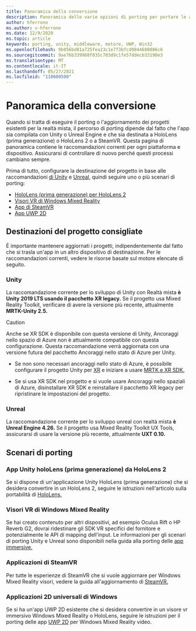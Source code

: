 ```yaml
---
title: Panoramica della conversione
description: Panoramica delle varie opzioni di porting per portare le applicazioni esistenti in Realtà mista per HoloLens e VR.
author: hferrone
ms.author: v-hferrone
ms.date: 12/9/2020
ms.topic: article
keywords: porting, unity, middleware, motore, UWP, Win32
ms.openlocfilehash: 9b056bd81a725fea23c1e7f3bfcd9844680086c6
ms.sourcegitcommit: 9ae76b339968f035c703d9c1fe57ddecb33198e3
ms.translationtype: MT
ms.contentlocale: it-IT
ms.lasthandoff: 05/27/2021
ms.locfileid: "110600500"
---
```

# <a name="porting-overview"></a>Panoramica della conversione

Quando si tratta di eseguire il porting o l'aggiornamento dei progetti esistenti per la realtà mista, il percorso di porting dipende dal fatto che l'app sia compilata con Unity o Unreal Engine e che sia destinata a HoloLens (prima generazione) o HoloLens 2 o a SteamVR. Questa pagina di panoramica contiene le raccomandazioni correnti per ogni piattaforma e dispositivo. Assicurarsi di controllare di nuovo perché questi processi cambiano sempre.

Prima di tutto, configurare la destinazione del progetto in base alle raccomandazioni [di Unity](#unity) e [Unreal,](#unreal) quindi seguire uno o più scenari di porting:

- [HoloLens (prima generazione) per HoloLens 2](#hololens-1st-gen-unity-apps-to-hololens-2)
- [Visori VR di Windows Mixed Reality](#windows-mixed-reality-headsets)
- [App di SteamVR](#steamvr-applications)
- [App UWP 2D](#2d-universal-windows-applications)

## <a name="recommended-project-targets"></a>Destinazioni del progetto consigliate

È importante mantenere aggiornati i progetti, indipendentemente dal fatto che si trasla un'app in un altro dispositivo di destinazione. Per le raccomandazioni correnti, vedere le risorse basate sul motore elencate di seguito.

### <a name="unity"></a>Unity

La raccomandazione corrente per lo sviluppo di Unity con Realtà mista **è Unity 2019 LTS usando il pacchetto XR legacy.** Se il progetto usa Mixed Reality Toolkit, verificare di avere la versione più recente, attualmente **MRTK-Unity 2.5.**

> [!CAUTION]
> Anche se XR SDK è disponibile con questa versione di Unity, Ancoraggi nello spazio di Azure non è attualmente compatibile con questa configurazione. Questa raccomandazione verrà aggiornata con una versione futura del pacchetto Ancoraggi nello stato di Azure per Unity.
> 
> * Se non sono necessari ancoraggi nello stato di Azure, è possibile configurare il progetto Unity per [XR](https://docs.unity3d.com/Manual/configuring-project-for-xr.html) e iniziare a usare [MRTK e XR SDK.](/windows/mixed-reality/mrtk-unity/configuration/getting-started-with-mrtk-and-xrsdk)
> 
> * Se si usa XR SDK nel progetto e si vuole usare Ancoraggi nello spaziali di Azure, disinstallare XR SDK e reinstallare il pacchetto XR legacy per ripristinare le impostazioni del progetto.

### <a name="unreal"></a>Unreal

La raccomandazione corrente per lo sviluppo unreal con realtà mista **è Unreal Engine 4.26.** Se il progetto usa Mixed Reality Toolkit UX Tools, assicurarsi di usare la versione più recente, attualmente **UXT 0.10.**

## <a name="porting-scenarios"></a>Scenari di porting

### <a name="hololens-1st-gen-unity-apps-to-hololens-2"></a>App Unity holoLens (prima generazione) da HoloLens 2

Se si dispone di un'applicazione Unity HoloLens (prima generazione) che si desidera convertire in un HoloLens 2, seguire le istruzioni nell'articolo sulla portabilità di [HoloLens.](./porting-hl1-hl2.md)

### <a name="windows-mixed-reality-headsets"></a>Visori VR di Windows Mixed Reality

Se hai creato contenuto per altri dispositivi, ad esempio Oculus Rift o HP Reverb G2, dovrai ridestinare gli SDK VR specifici del fornitore e potenzialmente le API di mapping dell'input. Le informazioni per gli scenari di porting Unity e Unreal sono disponibili nella guida alla porting delle [app immersive.](porting-guides.md)

### <a name="steamvr-applications"></a>Applicazioni di SteamVR

Per tutte le esperienze di SteamVR che si vuole aggiornare per Windows Mixed Reality visori, vedere la guida all'aggiornamento di [SteamVR.](updating-your-steamvr-application-for-windows-mixed-reality.md)

### <a name="2d-universal-windows-applications"></a>Applicazioni 2D universali di Windows

Se si ha un'app UWP 2D esistente che si desidera convertire in un visore vr immersivo Windows Mixed Reality o HoloLens, seguire le istruzioni per il porting delle app [UWP 2D](building-2d-apps.md) per Windows Mixed Reality video.